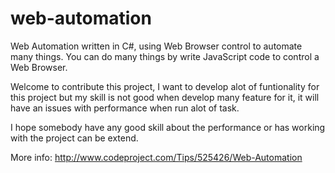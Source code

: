 web-automation
==============

Web Automation written in C#, using Web Browser control to automate many things. You can do many things by write JavaScript code to control a Web Browser.

Welcome to contribute this project, I want to develop alot of funtionality for this project but my skill is not good when develop many feature for it, it will have an issues with performance when run alot of task.

I hope somebody have any good skill about the performance or has working with the project can be extend.

More info: http://www.codeproject.com/Tips/525426/Web-Automation
